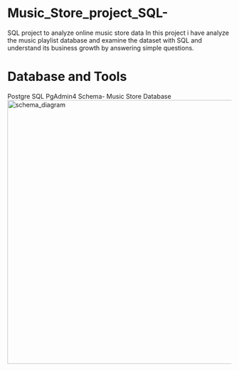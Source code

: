 # Music_Store_project_SQL-
SQL project to analyze online music store data
In this project i have analyze the music playlist database and  examine the dataset with SQL and understand its business growth by answering simple questions.
# Database and Tools
Postgre SQL
PgAdmin4
Schema- Music Store Database
<img width="594" alt="schema_diagram" src="https://github.com/SaraAbeer/Music_Store_project_SQL-/assets/157127681/59651408-5ffa-4b4d-930c-0aa28cbdbda8">
